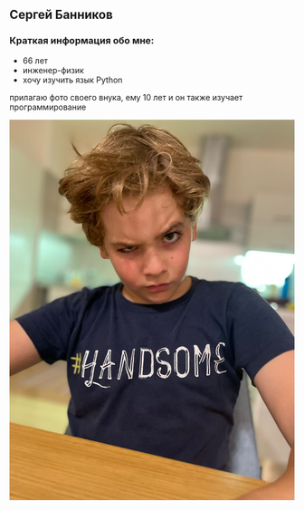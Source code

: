 ## Сергей Банников

### Краткая информация обо мне:
- 66 лет
- инженер-физик
- хочу изучить язык Python
  
прилагаю фото своего внука, ему 10 лет и он также изучает программирование

![](/images/IMG-20220908-WA0000.jpg)